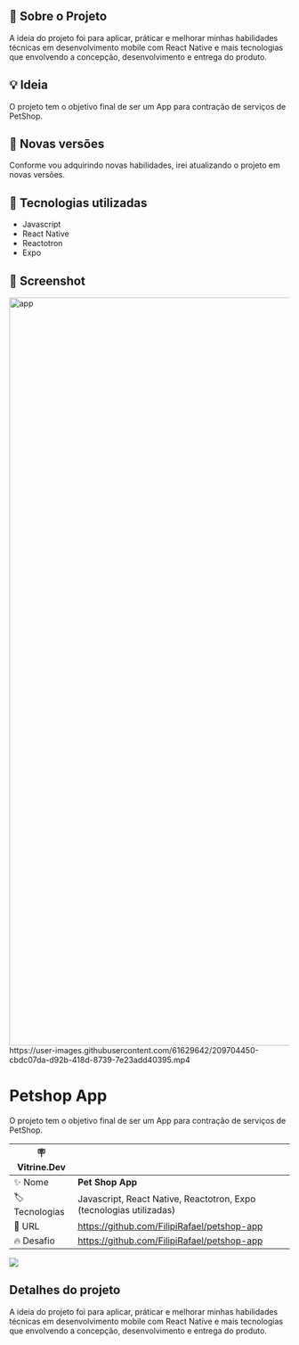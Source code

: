 ## 🚀 Sobre o Projeto
A ideia do projeto foi para aplicar, práticar e melhorar minhas habilidades técnicas em desenvolvimento mobile com React Native e mais tecnologias que envolvendo a concepção, desenvolvimento e entrega do produto.

## 💡 Ideia
O projeto tem o objetivo final de ser um App para contração de serviços de PetShop.

## 🚀 Novas versões
Conforme vou adquirindo novas habilidades, irei atualizando o projeto em novas versões. 

## 🚀 Tecnologias utilizadas
- Javascript
- React Native
- Reactotron
- Expo

## 🚀 Screenshot
<img width="1342" alt="app" src="https://user-images.githubusercontent.com/61629642/209704393-5d40cdd7-4b1e-4a68-bdff-7ec4c765b64e.png">
https://user-images.githubusercontent.com/61629642/209704450-cbdc07da-d92b-418d-8739-7e23add40395.mp4

# Petshop App

O projeto tem o objetivo final de ser um App para contração de serviços de PetShop.

| :placard: Vitrine.Dev |     |
| -------------  | --- |
| :sparkles: Nome        | **Pet Shop App**
| :label: Tecnologias | Javascript, React Native, Reactotron, Expo (tecnologias utilizadas)
| :rocket: URL         | https://github.com/FilipiRafael/petshop-app
| :fire: Desafio     | https://github.com/FilipiRafael/petshop-app

<!-- Inserir imagem com a #vitrinedev ao final do link -->
![](https://user-images.githubusercontent.com/61629642/209704393-5d40cdd7-4b1e-4a68-bdff-7ec4c765b64e.png#vitrinedev)

## Detalhes do projeto

A ideia do projeto foi para aplicar, práticar e melhorar minhas habilidades técnicas em desenvolvimento mobile com React Native e mais tecnologias que envolvendo a concepção, desenvolvimento e entrega do produto.
